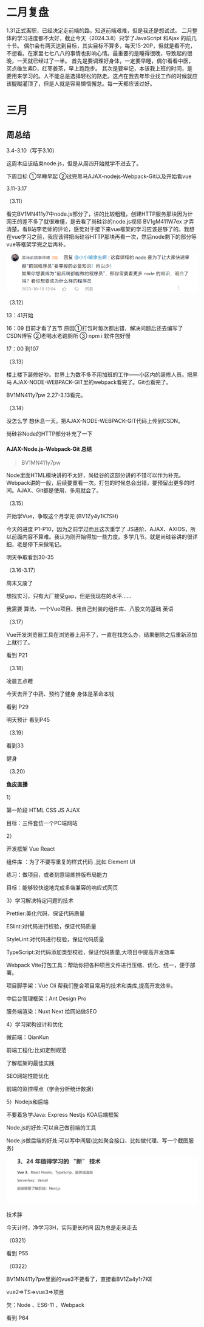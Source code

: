 # 二月复盘

1.31正式离职，已经决定走前端的路。知道前端艰难，但是我还是想试试。
二月整体的学习进度都不太好，截止今天（2024.3.8）只学了JavaScript 和Ajax 的前几十节。
偶尔会有两天达到目标，其实目标不算多，每天15-20P，但就是看不完，不想看。在家里七七八八的事情也影响心情。最重要的是睡得很晚，导致起的很晚，一天就已经过了一半。
首先是要调理好身体，一定要早睡，偶尔看看中医，买点维生素D，红枣姜茶，早上跑跑步。
其次是要牢记，本该我上班的时间，是要用来学习的。人不能总是选择轻松的路走。这点在我去年毕业找工作的时候就应该醍醐灌顶了，但是人就是容易懒惰懈怠。每一天都应该过好。

# 三月

## 周总结

3.4-3.10（写于3.10）

这周本应该结束node.js，但是从周四开始就学不进去了。

下周目标 ①早睡早起 ②过完黑马AJAX-nodejs-Webpack-Git以及开始看vue 



3.11-3.17

（3.11）

看完BV1MN411y7中node.js部分了，讲的比较粗糙，创建HTTP服务那块因为计网王的差不多了就很难懂，是去看了尚硅谷的node.js视频 BV1gM411W7ex 才弄清楚。看B站李老师的评论，感觉对于接下来vue框架的学习应该是够了的。我想在vue学习之前，我应该得把尚硅谷HTTP那块再看一次，然后node剩下的部分等vue等框架学完之后再补。

![image-20240311215838497](img/image-20240311215838497.png)

（3.12）

13：41开始

16：09 目前才看了五节 原因①打包时每次都出错，解决问题后还去编写了CSDN博客 ②老喝水老跑厕所 ③ npm i 软件包好慢

17：00 到107

（3.13）

楼上楼下装修好吵。世界上为数不多不用加班的工作——小区内的装修人员。把黑马 AJAX-NODE-WEBPACK-GIT里的webpack看完了。Git也看完了。

BV1MN411y7pw 2.27-3.13看完。

（3.14）

没怎么学 想休息一天。把AJAX-NODE-WEBPACK-GIT代码上传到CSDN。

尚硅谷Node的HTTP部分补充了一下



#### AJAX-Node.js-Webpack-Git 总结

> BV1MN411y7pw 

Node里面HTML模块讲的不太好，尚硅谷的这部分讲的不错可以作为补充。Webpack讲的一般，后续要重看一次。打包的时候总会出错，要预留出更多的时间。AJAX、Git都是使用，多用就会了。



（3.15）

开始学Vue，争取这个月学完 (BV1Zy4y1K7SH)

今天的进度 P1-P10，因为之前学过而且这次重学了 JS进阶、AJAX、AXIOS，所以前面内容不算难。我认为刚开始得加一些力度。多学几节。就是尚硅谷讲的很详细，老是停下来做笔记。

明天争取看到30-35

（3.16-3.17）

周末又废了

想找实习，只有大厂接受gap，但是我现在的水平……

我需要 算法、一个Vue项目、我自己封装的组件库、八股文的基础  英语

（3.17）

Vue开发浏览器工具在浏览器上用不了，一直在找怎么办，结果删除之后重新添加上就行了。

看到 P21

（3.18）

凌晨五点睡

今天去开了中药、预约了健身 身体是革命本钱

看到 P29

明天预计 看到P45

（3.19）

看到33 

健身 

（3.20）

**鱼皮直播**



1）

第一阶段 HTML CSS JS AJAX

目标：三件套仿一个PC端网站

2）

开发框架 Vue React

组件库 ：为了不要写重复的样式代码 ,比如 Element UI



练习：做项目，或者刻意锻炼排版布局能力

目标：能够较快速地完成多端兼容的响应式网页

3）学习解决特定问题的技术

Prettier:美化代码，保证代码质量

ESlint:对代码进行校验，保证代码质量

StyleLint:对代码进行校验，保证代码质量

TypeScript:对代码添加类型校验，保证代码质量,大项目中提高开发效率

Webpack Vite打包工具：帮助你把各种项目文件进行压缩、优化、统一，便于部署。

项目脚手架：Vue Cli 帮我们整合项目常用的技术和类库,提高开发效率。

中后台管理框架：Ant Design Pro

服务端渲染：Nuxt Next 给网站做SEO

4）学习架构设计和优化

微前端：QianKun

前端工程化:比如定制规范

了解框架的最佳实践

SEO网站性能优化

前端的监控埋点（学会分析统计数据）

5）Nodejs和后端

不要着急学Java:  Express Nestjs KOA后端框架

Node.js的好处:可以自己做前端的工具

Node.js做后端的好处:可以写中间层(比如聚合接口、比如做代理、写一个截图服务)

![image-20240320205359052](img/image-20240320205359052.png)

技术胖

今天计时，净学习3H，实际更长时间 因为总是走来走去

（0321）

看到 P55

（0322）

BV1MN411y7pw里面的vue3不要看了，直接看BV1Za4y1r7KE

vue2=>TS=>vue3=>项目

欠：Node 、ES6-11 、Webpack

看到 P64
